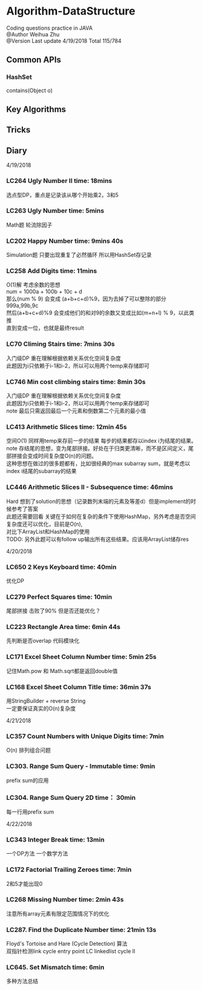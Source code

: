 # Algorithm-DataStructure
Coding questions practice in JAVA  
@Author Weihua Zhu  
@Version Last update 4/19/2018
Total 115/784
## Common APIs
### HashSet
contains(Object o)

## Key Algorithms


## Tricks


## Diary
4/19/2018   
### LC264 Ugly Number II time: 18mins  
选点型DP，重点是记录该从哪个开始乘2，3和5
### LC263 Ugly Number time: 5mins    
Math题 轮流除因子  
### LC202 Happy Number time: 9mins 40s  
Simulation题 只要出现重复了必然循环 所以用HashSet存记录  
### LC258 Add Digits time: 11mins
O(1)解 考虑余数的思想  
num = 1000a + 100b + 10c + d  
那么(num % 9) 会变成 (a+b+c+d)%9，因为去掉了可以整除的部分999a,99b,9c  
然后(a+b+c+d)%9 会变成他们的和对9的余数又变成比如(m+n+l) % 9，以此类推  
直到变成一位，也就是最终result
### LC70 Climing Stairs time: 7mins 30s
入门级DP 重在理解根据依赖关系优化空间复杂度  
此题因为i只依赖于i-1和i-2，所以可以用两个temp来存储即可
### LC746 Min cost climbing stairs time: 8min 30s  
入门级DP 重在理解根据依赖关系优化空间复杂度    
此题因为i只依赖于i-1和i-2，所以可以用两个temp来存储即可  
note 最后只需返回最后一个元素和倒数第二个元素的最小值  
### LC413 Arithmetic Slices time: 12min 45s
空间O(1) 同样用temp来存前一步的结果 每步的结果都存以index i为结尾的结果。
note 存结尾的思想，变为尾部拼接。好处在于归类更清晰，而不是区间定义，尾部拼接会变成时间复杂度O(n)的问题。  
这种思想在做过的很多题都有，比如很经典的max subarray sum，就是考虑以index i结尾的subarray的结果
### LC446 Arithmetic Slices II - Subsequence time: 46mins  
Hard 想到了solution的思想（记录数列末端的元素及等差d）但是implement的时候参考了答案  
此题还需要回看 关键在于如何在复杂的条件下使用HashMap，另外考虑是否空间复杂度还可以优化，目前是O(n),  
对比下ArrayList和HashMap的使用  
TODO: 另外此题可以有follow up输出所有这些结果。应该用ArrayList储存res  

4/20/2018  
### LC650 2 Keys Keyboard time: 40min
优化DP
### LC279 Perfect Squares time: 10min
尾部拼接 击败了90% 但是否还能优化？  
### LC223 Rectangle Area time: 6min 44s
先判断是否overlap 代码模块化  
### LC171 Excel Sheet Column Number time: 5min 25s
记住Math.pow 和 Math.sqrt都是返回double值  
### LC168 Excel Sheet Column Title time: 36min 37s  
用StringBuilder + reverse String  
一定要保证真实的O(n)复杂度  

4/21/2018  
### LC357 Count Numbers with Unique Digits time: 7min
O(n) 排列组合问题  
### LC303. Range Sum Query - Immutable time: 9min
prefix sum的应用
### LC304. Range Sum Query 2D time： 30min
每一行用prefix sum

4/22/2018
### LC343 Integer Break time: 13min
一个DP方法 一个数学方法  
### LC172 Factorial Trailing Zeroes time: 7min
2和5才能出现0  
### LC268 Missing Number time: 2min 43s
注意所有array元素有限定范围情况下的优化
### LC287. Find the Duplicate Number time: 21min 13s
Floyd's Tortoise and Hare (Cycle Detection) 算法  
双指针检测link cycle entry point LC linkedlist cycle II
### LC645. Set Mismatch time: 6min
多种方法总结